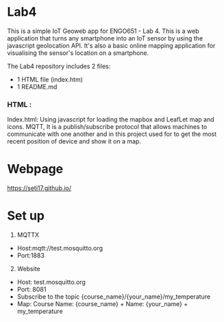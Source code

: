 # Lab4


This is a simple IoT Geoweb app for ENGO651 - Lab 4.
This is a web application that turns any smartphone into an IoT sensor by using the javascript geolocation API. It's also a basic online mapping application for visualising the sensor's location on a smartphone.


The Lab4 repository includes 2 files:

- 1 HTML file (index.htm)
- 1 README.md

### HTML :

Index.html: Using javascript for loading the mapbox and LeafLet map and icons. MQTT, It is a publish/subscribe protocol that allows machines to communicate with one another and in this project used for to get the most recent position of device and show it on a map.

# Webpage
https://seti17.github.io/

# Set up

1. MQTTX
- Host:mqtt://test.mosquitto.org
- Port:1883
2. Website
- Host: test.mosquitto.org
- Port: 8081
- Subscribe to the topic {course_name}/{your_name}/my_temperature
- Map: Course Name: {course_name} + Name: {your_name} + my_temperature
